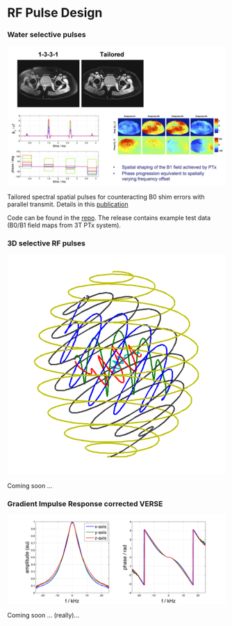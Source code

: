 # RF Pulse Design


### Water selective pulses

![alt-text](images/wats.jpg)

Tailored spectral spatial pulses for counteracting B0 shim errors with parallel transmit. Details in this [publication](http://dx.doi.org/10.1002/mrm.22260)

Code can be found in the [repo](https://github.com/mriphysics/water_selective_pulses). The release contains example test data (B0/B1 field maps from 3T PTx system).

### 3D selective RF pulses

![alt-text](images/kspiral_remove.gif)

Coming soon ...

### Gradient Impulse Response corrected VERSE

![alt-text](images/girf.png)

Coming soon ... (really)...
